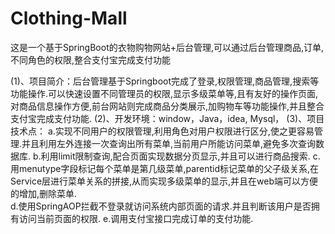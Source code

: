 # Clothing-Mall
这是一个基于SpringBoot的衣物购物网站+后台管理,可以通过后台管理商品,订单,不同角色的权限,整合支付宝完成支付功能

(1)、项目简介：后台管理基于Springboot完成了登录,权限管理,商品管理,搜索等功能操作.可以快速设置不同管理员的权限,显示多级菜单等,且有友好的操作页面,对商品信息操作方便,前台网站则完成商品分类展示,加购物车等功能操作,并且整合支付宝完成支付功能.
(2)、开发环境：window，Java，idea, Mysql，
(3)、项目技术点：
a.实现不同用户的权限管理,利用角色对用户权限进行区分,使之更容易管理.并且利用左外连接一次查询出所有菜单,当前用户所能访问菜单,避免多次查询数据库.
b.利用limit限制查询,配合页面实现数据分页显示,并且可以进行商品搜索.
c.用menutype字段标记每个菜单是第几级菜单,parentid标记菜单的父子级关系,在Service层进行菜单关系的拼接,从而实现多级菜单的显示,并且在web端可以方便   的增加,删除菜单.                                                                               
d.使用SpringAOP拦截不登录就访问系统内部页面的请求.并且判断该用户是否拥有访问当前页面的权限.
e.调用支付宝接口完成订单的支付功能.

